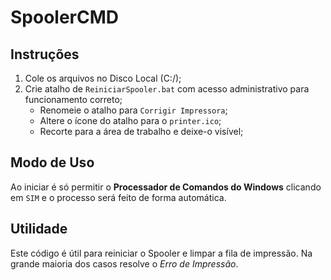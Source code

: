 # SpoolerCMD
## Instruções
1. Cole os arquivos no Disco Local (C:/);
2. Crie atalho de `ReiniciarSpooler.bat` com acesso administrativo para funcionamento correto;
   - Renomeie o atalho para `Corrigir Impressora`;
   - Altere o ícone do atalho para o `printer.ico`;
   - Recorte para a área de trabalho e deixe-o visível;

## Modo de Uso
Ao iniciar é só permitir o **Processador de Comandos do Windows** clicando em `SIM` e o processo será feito de forma automática.

## Utilidade
Este código é útil para reiniciar o Spooler e limpar a fila de impressão. Na grande maioria dos casos resolve o *Erro de Impressão*.
